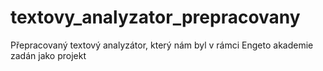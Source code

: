 # textovy_analyzator_prepracovany
Přepracovaný textový analyzátor, který nám byl v rámci Engeto akademie zadán jako projekt
